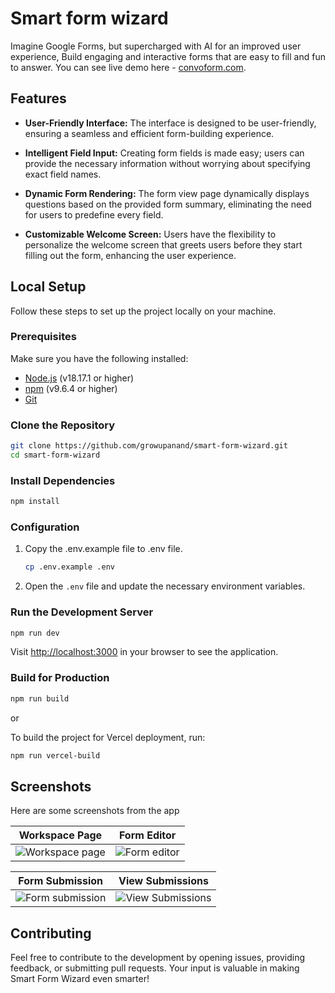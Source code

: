 
# Smart form wizard

Imagine Google Forms, but supercharged with AI for an improved user experience, Build engaging and interactive forms that are easy to fill and fun to answer.
You can see live demo here - [convoform.com](https://www.convoform.com/).

## Features

- **User-Friendly Interface:** The interface is designed to be user-friendly, ensuring a seamless and efficient form-building experience.

- **Intelligent Field Input:** Creating form fields is made easy; users can provide the necessary information without worrying about specifying exact field names.

- **Dynamic Form Rendering:** The form view page dynamically displays questions based on the provided form summary, eliminating the need for users to predefine every field.
  
- **Customizable Welcome Screen:** Users have the flexibility to personalize the welcome screen that greets users before they start filling out the form, enhancing the user experience.



## Local Setup

Follow these steps to set up the project locally on your machine.

### Prerequisites

Make sure you have the following installed:

- [Node.js](https://nodejs.org/) (v18.17.1 or higher)
- [npm](https://www.npmjs.com/) (v9.6.4 or higher)
- [Git](https://git-scm.com/)

### Clone the Repository



```bash
git clone https://github.com/growupanand/smart-form-wizard.git
cd smart-form-wizard
```


### Install Dependencies

```bash
npm install
```

### Configuration

 1. Copy the .env.example file to .env file.
	```bash
	cp .env.example .env
	```
2. Open the `.env` file and update the necessary environment variables.

### Run the Development Server

```bash
npm run dev
```
Visit [http://localhost:3000](http://localhost:3000/) in your browser to see the application.

### Build for Production

```bash
npm run build
```
or

To build the project for Vercel deployment, run:
```bash
npm run vercel-build
```

## Screenshots

Here are some screenshots from the app

| Workspace Page                                             | Form Editor                                                                     |
|------------------------------------------------------------|---------------------------------------------------------------------------------|
| ![Workspace page](https://github.com/growupanand/smart-form-wizard/assets/29487686/a854d340-afd6-477f-a402-c7ce3e8c9787) | ![Form editor](https://github.com/growupanand/smart-form-wizard/assets/29487686/f7916db9-eb6a-433f-ac64-a76601dc99c6) |

| Form Submission                                            | View Submissions                                                                |
|------------------------------------------------------------|---------------------------------------------------------------------------------|
| ![Form submission](https://github.com/growupanand/smart-form-wizard/assets/29487686/06874d85-0920-408b-a84a-5970eb7c1819) | ![View Submissions](https://github.com/growupanand/smart-form-wizard/assets/29487686/8b09c79c-bc58-4e80-b5cb-bc9e378c017f) |






## Contributing
Feel free to contribute to the development by opening issues, providing feedback, or submitting pull requests. Your input is valuable in making Smart Form Wizard even smarter!
